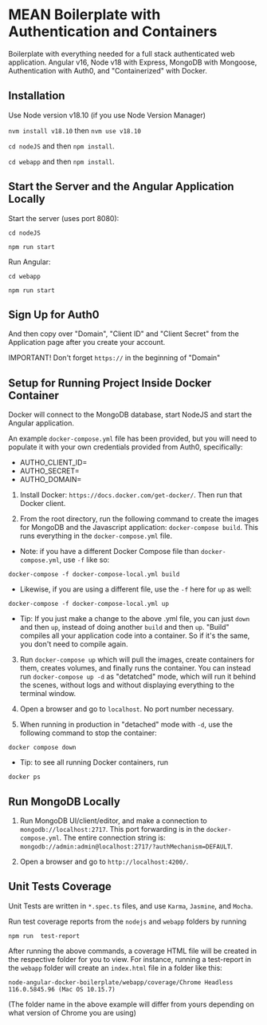 # MEAN Boilerplate with Authentication and Containers

Boilerplate with everything needed for a full stack authenticated web application.  Angular v16, Node v18 with Express, MongoDB with Mongoose, Authentication with Auth0, and "Containerized" with Docker.

## Installation

Use Node version v18.10 (if you use Node Version Manager)

`nvm install v18.10` then `nvm use v18.10`

`cd nodeJS` and then `npm install`.

`cd webapp` and then `npm install`.

## Start the Server and the Angular Application Locally

Start the server (uses port 8080):

`cd nodeJS`

`npm run start`

Run Angular:

`cd webapp`

`npm run start`

## Sign Up for Auth0

And then copy over "Domain", "Client ID" and "Client Secret" from the Application page after you create your account.

IMPORTANT!  Don't forget `https://` in the beginning of "Domain"

## Setup for Running Project Inside Docker Container

Docker will connect to the MongoDB database, start NodeJS and start the Angular application.

An example `docker-compose.yml` file has been provided, but you will need to populate it with your own credentials provided from Auth0, specifically:
- AUTHO_CLIENT_ID=<AUTH0 clientId>
- AUTHO_SECRET=<AUTH0 secret>
- AUTHO_DOMAIN=<AUTH0 domain>

1. Install Docker: `https://docs.docker.com/get-docker/`.  Then run that Docker client.

2. From the root directory, run the following command to create the images for MongoDB and the Javascript application: `docker-compose build`. This runs everything in the `docker-compose.yml` file.

 - Note: if you have a different Docker Compose file than `docker-compose.yml`, use `-f` like so:
```
docker-compose -f docker-compose-local.yml build
```

 - Likewise, if you are using a different file, use the `-f` here for `up` as well:
 ```
 docker-compose -f docker-compose-local.yml up
 ```

  - Tip: If you just make a change to the above .yml file, you can just `down` and then `up`, instead of doing another `build` and then `up`.  "Build" compiles all your application code into a container.  So if it's the same, you don't need to compile again.

3. Run `docker-compose up` which will pull the images, create containers for them, creates volumes, and finally runs the container. You can instead run `docker-compose up -d` as "detatched" mode, which will run it behind the scenes, without logs and without displaying everything to the terminal window.

4. Open a browser and go to `localhost`. No port number necessary.

5. When running in production in "detached" mode with `-d`, use the following command to stop the container:
```
docker compose down
```

 - Tip: to see all running Docker containers, run 
 ```
 docker ps
 ```

## Run MongoDB Locally

1. Run MongoDB UI/client/editor, and make a connection to `mongodb://localhost:2717`. This port forwarding is in the `docker-compose.yml`. The entire connection string is: `mongodb://admin:admin@localhost:2717/?authMechanism=DEFAULT`.

2. Open a browser and go to `http://localhost:4200/`.

## Unit Tests Coverage

Unit Tests are written in `*.spec.ts` files, and use `Karma`, `Jasmine`, and `Mocha`.

Run test coverage reports from the `nodejs` and `webapp` folders by running
```
npm run  test-report
```

After running the above commands, a coverage HTML file will be created in the respective folder for you to view.  For instance, running a test-report in the `webapp` folder will create an `index.html` file in a folder like this:
```
node-angular-docker-boilerplate/webapp/coverage/Chrome Headless 116.0.5845.96 (Mac OS 10.15.7)
```

(The folder name in the above example will differ from yours depending on what version of Chrome you are using)